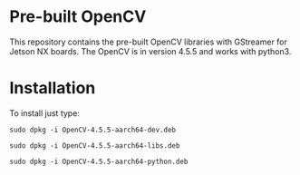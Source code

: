 # Pre-built OpenCV

This repository contains the pre-built OpenCV libraries with GStreamer for Jetson NX boards. The OpenCV is in version 4.5.5 and works with python3.

# Installation

To install just type:

`sudo dpkg -i OpenCV-4.5.5-aarch64-dev.deb`

`sudo dpkg -i OpenCV-4.5.5-aarch64-libs.deb`

`sudo dpkg -i OpenCV-4.5.5-aarch64-python.deb`
